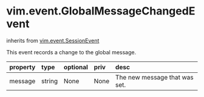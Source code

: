 vim.event.GlobalMessageChangedEvent
===================================
inherits from [vim.event.SessionEvent](docs/vim.event.SessionEvent.md)


This event records a change to the global message.

| property | type | optional | priv | desc |
|:---------|:-----|:---------|:-----|:-----|
| message | string | None | None | The new message that was set. |


